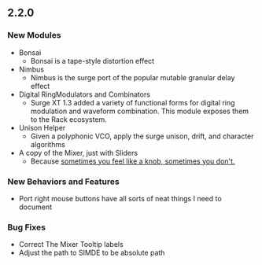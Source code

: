 ## 2.2.0

### New Modules
  - Bonsai
    - Bonsai is a tape-style distortion effect
  - Nimbus
    - Nimbus is the surge port of the popular mutable granular delay effect
  - Digital RingModulators and Combinators
    - Surge XT 1.3 added a variety of functional forms for
      digital ring modulation and waveform combination. This module
      exposes them to the Rack ecosystem.
  - Unison Helper
    - Given a polyphonic VCO, apply the surge
      unison, drift, and character algorithms
  - A copy of the Mixer, just with Sliders
    - Because [sometimes you feel like a knob, sometimes you don't.](https://www.youtube.com/watch?v=4b80vzwnJ8A)

### New Behaviors and Features

- Port right mouse buttons have all sorts of neat things I need to document

### Bug Fixes 

- Correct The Mixer Tooltip labels
- Adjust the path to SIMDE to be absolute path